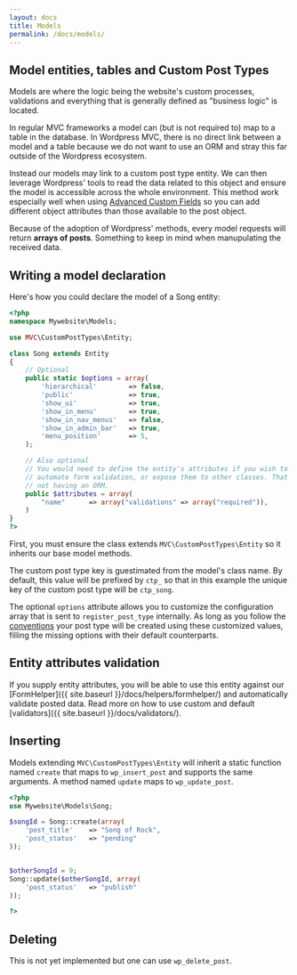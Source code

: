 ```yaml
---
layout: docs
title: Models
permalink: /docs/models/
---
```


## Model entities, tables and Custom Post Types

Models are where the logic being the website's custom processes, validations and everything that is generally defined as "business logic" is located.

In regular MVC frameworks a model can (but is not required to) map to a table in the database. In Wordpress MVC, there is no direct link between a model and a table because we do not want to use an ORM and stray this far outside of the Wordpress ecosystem.

Instead our models may link to a custom post type entity. We can then leverage Wordpress' tools to read the data related to this object and ensure the model is accessible across the whole environment. This method work especially well when using [Advanced Custom Fields](http://www.advancedcustomfields.com/) so you can add different object attributes than those available to the post object.

Because of the adoption of Wordpress' methods, every model requests will return __arrays of posts__. Something to keep in mind when manupulating the received data.

## Writing a model declaration

Here's how you could declare the model of a Song entity:

~~~ php
<?php
namespace Mywebsite\Models;

use MVC\CustomPostTypes\Entity;

class Song extends Entity
{
    // Optional
    public static $options = array(
        'hierarchical'        => false,
        'public'              => true,
        'show_ui'             => true,
        'show_in_menu'        => true,
        'show_in_nav_menus'   => false,
        'show_in_admin_bar'   => true,
        'menu_position'       => 5,
    );

    // Also optional
    // You would need to define the entity's attributes if you wish to
    // automate form validation, or expose them to other classes. That is the cost of
    // not having an ORM.
    public $attributes = array(
        "name"      => array("validations" => array("required")),
    )
}
?>
~~~

First, you must ensure the class extends `MVC\CustomPostTypes\Entity` so it inherits our base model methods.

The custom post type key is guestimated from the model's class name. By default, this value will be prefixed by `ctp_` so that in this example the unique key of the custom post type will be `ctp_song`.

The optional `options` attribute allows you to customize the configuration array that is sent to `register_post_type` internally. As long as you follow the [conventions](http://codex.wordpress.org/Function_Reference/register_post_type) your post type will be created using these customized values, filling the missing options with their default counterparts.

## Entity attributes validation

If you supply entity attributes, you will be able to use this entity against our [FormHelper]({{ site.baseurl }}/docs/helpers/formhelper/) and automatically validate posted data. Read more on how to use custom and default [validators]({{ site.baseurl }}/docs/validators/).

## Inserting

Models extending `MVC\CustomPostTypes\Entity` will inherit a static function named `create` that maps to `wp_insert_post` and supports the same arguments. A method named `update` maps to `wp_update_post`.

~~~ php
<?php
use Mywebsite\Models\Song;

$songId = Song::create(array(
    'post_title'    => "Song of Rock",
    'post_status'   => "pending"
));


$otherSongId = 9;
Song::update($otherSongId, array(
    'post_status'   => "publish"
));

?>
~~~

## Deleting

This is not yet implemented but one can use `wp_delete_post`.
